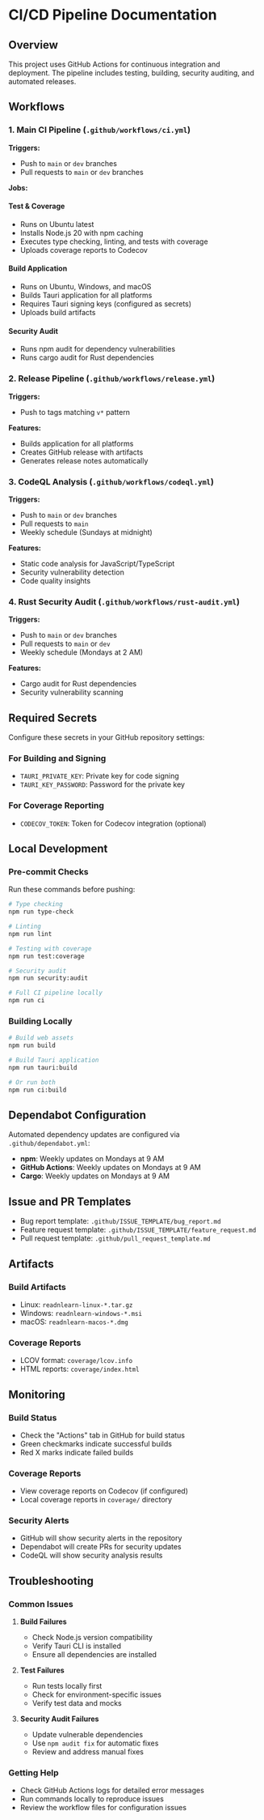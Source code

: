 # CI/CD Pipeline Documentation

## Overview

This project uses GitHub Actions for continuous integration and deployment. The pipeline includes testing, building, security auditing, and automated releases.

## Workflows

### 1. Main CI Pipeline (`.github/workflows/ci.yml`)

**Triggers:**

- Push to `main` or `dev` branches
- Pull requests to `main` or `dev` branches

**Jobs:**

#### Test & Coverage

- Runs on Ubuntu latest
- Installs Node.js 20 with npm caching
- Executes type checking, linting, and tests with coverage
- Uploads coverage reports to Codecov

#### Build Application

- Runs on Ubuntu, Windows, and macOS
- Builds Tauri application for all platforms
- Requires Tauri signing keys (configured as secrets)
- Uploads build artifacts

#### Security Audit

- Runs npm audit for dependency vulnerabilities
- Runs cargo audit for Rust dependencies

### 2. Release Pipeline (`.github/workflows/release.yml`)

**Triggers:**

- Push to tags matching `v*` pattern

**Features:**

- Builds application for all platforms
- Creates GitHub release with artifacts
- Generates release notes automatically

### 3. CodeQL Analysis (`.github/workflows/codeql.yml`)

**Triggers:**

- Push to `main` or `dev` branches
- Pull requests to `main`
- Weekly schedule (Sundays at midnight)

**Features:**

- Static code analysis for JavaScript/TypeScript
- Security vulnerability detection
- Code quality insights

### 4. Rust Security Audit (`.github/workflows/rust-audit.yml`)

**Triggers:**

- Push to `main` or `dev` branches
- Pull requests to `main` or `dev`
- Weekly schedule (Mondays at 2 AM)

**Features:**

- Cargo audit for Rust dependencies
- Security vulnerability scanning

## Required Secrets

Configure these secrets in your GitHub repository settings:

### For Building and Signing

- `TAURI_PRIVATE_KEY`: Private key for code signing
- `TAURI_KEY_PASSWORD`: Password for the private key

### For Coverage Reporting

- `CODECOV_TOKEN`: Token for Codecov integration (optional)

## Local Development

### Pre-commit Checks

Run these commands before pushing:

```bash
# Type checking
npm run type-check

# Linting
npm run lint

# Testing with coverage
npm run test:coverage

# Security audit
npm run security:audit

# Full CI pipeline locally
npm run ci
```

### Building Locally

```bash
# Build web assets
npm run build

# Build Tauri application
npm run tauri:build

# Or run both
npm run ci:build
```

## Dependabot Configuration

Automated dependency updates are configured via `.github/dependabot.yml`:

- **npm**: Weekly updates on Mondays at 9 AM
- **GitHub Actions**: Weekly updates on Mondays at 9 AM
- **Cargo**: Weekly updates on Mondays at 9 AM

## Issue and PR Templates

- Bug report template: `.github/ISSUE_TEMPLATE/bug_report.md`
- Feature request template: `.github/ISSUE_TEMPLATE/feature_request.md`
- Pull request template: `.github/pull_request_template.md`

## Artifacts

### Build Artifacts

- Linux: `readnlearn-linux-*.tar.gz`
- Windows: `readnlearn-windows-*.msi`
- macOS: `readnlearn-macos-*.dmg`

### Coverage Reports

- LCOV format: `coverage/lcov.info`
- HTML reports: `coverage/index.html`

## Monitoring

### Build Status

- Check the "Actions" tab in GitHub for build status
- Green checkmarks indicate successful builds
- Red X marks indicate failed builds

### Coverage Reports

- View coverage reports on Codecov (if configured)
- Local coverage reports in `coverage/` directory

### Security Alerts

- GitHub will show security alerts in the repository
- Dependabot will create PRs for security updates
- CodeQL will show security analysis results

## Troubleshooting

### Common Issues

1. **Build Failures**
    - Check Node.js version compatibility
    - Verify Tauri CLI is installed
    - Ensure all dependencies are installed

2. **Test Failures**
    - Run tests locally first
    - Check for environment-specific issues
    - Verify test data and mocks

3. **Security Audit Failures**
    - Update vulnerable dependencies
    - Use `npm audit fix` for automatic fixes
    - Review and address manual fixes

### Getting Help

- Check GitHub Actions logs for detailed error messages
- Run commands locally to reproduce issues
- Review the workflow files for configuration issues

